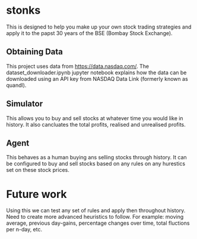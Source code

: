 # stonks
This is designed to help you make up your own stock trading strategies and apply it to the papst 30 years of the BSE (Bombay Stock Exchange).

## Obtaining Data
This project uses data from https://data.nasdaq.com/. The dataset_downloader.ipynb jupyter notebook explains how the data can be downloaded using an API key from NASDAQ Data Link (formerly known as quandl).

## Simulator
This allows you to buy and sell stocks at whatever time you would like in history. It also cancluates the total profits, realised and unrealised profits.

## Agent
This behaves as a human buying ans selling stocks through history. It can be configured to buy and sell stocks based on any rules on any hurestics set on these stock prices.

# Future work
Using this we can test any set of rules and apply then throughout history.
Need to create more advanced heuristics to follow. For example: moving average, previous day-gains, percentage changes over time, total fluctions per n-day, etc.
